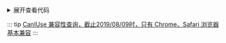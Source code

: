 <conicGradient/>

<details>
<summary>展开查看代码</summary>

```css
div {
    width: 200px;
    height: 200px;
    border-radius: 100px;
    background: conic-gradient(#c5f06e 0 30%, #00adb5 30% 68%, #7f96ff 60% 100%);
}
```
</details>

::: tip
<a href="https://caniuse.com/#search=conic-gradient" target="_blank">CanIUse 兼容性查询，截止2019/08/09时，只有 Chrome、Safari 浏览器基本兼容</a>
:::

